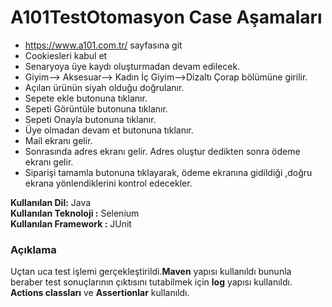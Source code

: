 # A101TestOtomasyon Case Aşamaları
- https://www.a101.com.tr/ sayfasına git
- Cookiesleri kabul et
- Senaryoya üye kaydı oluşturmadan devam edilecek.
- Giyim--> Aksesuar--> Kadın İç Giyim-->Dizaltı Çorap bölümüne girilir.
- Açılan ürünün siyah olduğu doğrulanır.
- Sepete ekle butonuna tıklanır.
- Sepeti Görüntüle butonuna tıklanır.
- Sepeti Onayla butonuna tıklanır.
- Üye olmadan devam et butonuna tıklanır.
- Mail ekranı gelir.
- Sonrasında adres ekranı gelir. Adres oluştur dedikten sonra ödeme ekranı gelir.
- Siparişi tamamla butonuna tıklayarak, ödeme ekranına gidildiği ,doğru ekrana yönlendiklerini kontrol edecekler.

**Kullanılan Dil:** Java</br>
**Kullanılan Teknoloji :** Selenium</br>
**Kullanılan Framework :** JUnit</br>

### Açıklama

Uçtan uca test işlemi gerçekleştirildi.**Maven** yapısı kullanıldı bununla beraber test sonuçlarının çıktısını tutabilmek için **log** yapısı kullanıldı.</br>**Actions classları** ve **Assertionlar** kullanıldı.
